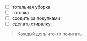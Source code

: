 * [ ] тотальная уборка 
* [ ] готовка 
* [ ] сходить за покупками 
* [ ] сделать стиралку 

> Каждый день что-то почитать 
> 